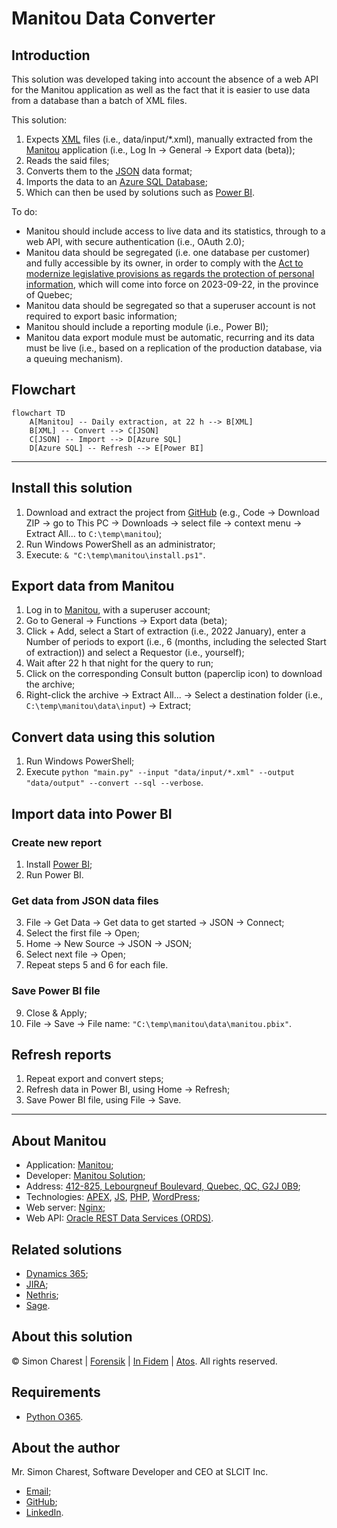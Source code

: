 # Manitou Data Converter

## Introduction
This solution was developed taking into account the absence of a web API for the Manitou application as well as the fact that it is easier to use data from a database than a batch of XML files.

This solution:
1. Expects [XML](https://en.wikipedia.org/wiki/XML) files (i.e., data/input/*.xml), manually extracted from the [Manitou](https://manitousolution.com/application) application (i.e., Log In &rarr; General &rarr; Export data (beta));
2. Reads the said files;
3. Converts them to the [JSON](https://en.wikipedia.org/wiki/JSON) data format;
4. Imports the data to an [Azure SQL Database](https://en.wikipedia.org/wiki/Microsoft_Azure_SQL_Database);
5. Which can then be used by solutions such as [Power BI](https://en.wikipedia.org/wiki/Microsoft_Power_BI).

To do:
- Manitou should include access to live data and its statistics, through to a web API, with secure authentication (i.e., OAuth 2.0);
- Manitou data should be segregated (i.e. one database per customer) and fully accessible by its owner, in order to comply with the [Act to modernize legislative provisions as regards the protection of personal information](http://assnat.qc.ca/en/travaux-parlementaires/projets-loi/projet-loi-64-42-1.html), which will come into force on 2023-09-22, in the province of Quebec;
- Manitou data should be segregated so that a superuser account is not required to export basic information;
- Manitou should include a reporting module (i.e., Power BI);
- Manitou data export module must be automatic, recurring and its data must be live (i.e., based on a replication of the production database, via a queuing mechanism).

## Flowchart
```mermaid
flowchart TD
    A[Manitou] -- Daily extraction, at 22 h --> B[XML]
    B[XML] -- Convert --> C[JSON]
    C[JSON] -- Import --> D[Azure SQL]
    D[Azure SQL] -- Refresh --> E[Power BI]
```

---

## Install this solution
1. Download and extract the project from [GitHub](https://github.com/Simon-Charest/manitou) (e.g., Code &rarr; Download ZIP &rarr; go to This PC &rarr; Downloads &rarr; select file &rarr; context menu &rarr; Extract All... to `C:\temp\manitou`);
2. Run Windows PowerShell as an administrator;
3. Execute: `& "C:\temp\manitou\install.ps1"`.

## Export data from Manitou
1. Log in to [Manitou](https://manitousolution.com/application), with a superuser account;
2. Go to General &rarr; Functions &rarr; Export data (beta);
3. Click + Add, select a Start of extraction (i.e., 2022 January), enter a Number of periods to export (i.e., 6 (months, including the selected Start of extraction)) and select a Requestor (i.e., yourself);
4. Wait after 22 h that night for the query to run;
5. Click on the corresponding Consult button (paperclip icon) to download the archive;
6. Right-click the archive &rarr; Extract All... &rarr; Select a destination folder (i.e., `C:\temp\manitou\data\input`) &rarr; Extract;

## Convert data using this solution
1. Run Windows PowerShell;
2. Execute `python "main.py" --input "data/input/*.xml" --output "data/output" --convert --sql --verbose`.

## Import data into Power BI
### Create new report
1. Install [Power BI](https://powerbi.microsoft.com/en-us/downloads/);
2. Run Power BI.

### Get data from JSON data files
3. File &rarr; Get Data &rarr; Get data to get started &rarr; JSON &rarr; Connect;
4. Select the first file &rarr; Open;
5. Home &rarr; New Source &rarr; JSON &rarr; JSON;
6. Select next file &rarr; Open;
7. Repeat steps 5 and 6 for each file.

### Save Power BI file
9. Close & Apply;
10. File &rarr; Save &rarr; File name: `"C:\temp\manitou\data\manitou.pbix"`.

## Refresh reports
1. Repeat export and convert steps;
2. Refresh data in Power BI, using Home &rarr; Refresh;
3. Save Power BI file, using File &rarr; Save.

---

## About Manitou
- Application: [Manitou](https://manitousolution.com/application);
- Developer: [Manitou Solution](https://manitousolution.com);
- Address: [412-825, Lebourgneuf Boulevard, Quebec, QC, G2J 0B9](https://www.google.com/maps/place/825+Bd+Lebourgneuf+bureau+412,+Qu%C3%A9bec,+QC+G2J+0B9);
- Technologies: [APEX](https://en.wikipedia.org/wiki/Oracle_Application_Express), [JS](https://en.wikipedia.org/wiki/JavaScript), [PHP](https://en.wikipedia.org/wiki/PHP), [WordPress](https://en.wikipedia.org/wiki/WordPress);
- Web server: [Nginx](https://en.wikipedia.org/wiki/Nginx);
- Web API: [Oracle REST Data Services (ORDS)](https://en.wikipedia.org/wiki/Oracle_Application_Express#APEX_Service).

## Related solutions
- [Dynamics 365](https://dynamics.microsoft.com/);
- [JIRA](https://www.atlassian.com/software/jira);
- [Nethris](https://nethris.com/);
- [Sage](https://www.sage.com/).

## About this solution
© Simon Charest | [Forensik](https://forensik.ca/) | [In Fidem](https://infidem.biz/) | [Atos](https://atos.net/). All rights reserved.

## Requirements
- [Python O365](https://github.com/O365/python-o365).

## About the author
Mr. Simon Charest, Software Developer and CEO at SLCIT Inc.
- [Email](mailto:simoncharest@gmail.com);
- [GitHub](https://github.com/Simon-Charest);
- [LinkedIn](https://www.linkedin.com/in/simoncharest/).
